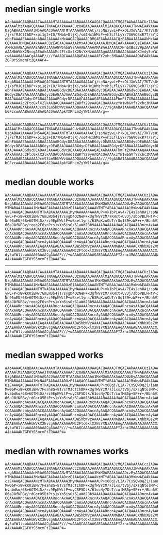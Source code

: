 # median single works

    WAoAAAACAAQBAAACAwAAAAMTAAAAAwAAABAAAAAKAAQACQAAAAJTMQAEAAkAAAACUzIABAAJ
    AAAAAlMzAAQACQAAAAJTNAAEAAkAAAACUzUABAAJAAAAAlM2AAQACQAAAAJTNwAEAAkAAAAC
    UzgABAAJAAAAAlM5AAQACQAAAANTMTAAAAAOAAAACj/spNWzywL+P+xOLJXoVAI/7KTVs8sC
    /j/sfMJCtIhDP+xpi1g2+I0/7MoA+DtjXj/sd4Hx1WMzP+yh3LflLyY/7G6VQSxR7T/sYjZ/
    ebhFAAAAEAAAAAoABAAJAAAAAkMxAAQACQAAAAJDMQAEAAkAAAACQzEABAAJAAAAAkMxAAQA
    CQAAAAJDMQAEAAkAAAACQzEABAAJAAAAAkMxAAQACQAAAAJDMQAEAAkAAAACQzEABAAJAAAA
    AkMxAAAEAgAAAAEABAAJAAAABW5hbWVzAAAAEAAAAAMABAAJAAAACXNhbXBsZV9pZAAEAAkA
    AAAHbWVkX2NvcgAEAAkAAAAMc2FtcGxlX2NsYXNzAAAEAgAAAAEABAAJAAAACXJvdy5uYW1l
    cwAAAA0AAAACgAAAAP////YAAAQCAAAAAQAEAAkAAAAFY2xhc3MAAAAQAAAAAQAEAAkAAAAK
    ZGF0YS5mcmFtZQAAAP4=

---

    WAoAAAACAAQBAAACAwAAAAMTAAAAAwAAABAAAAAKAAQACQAAAAJTMQAEAAkAAAACUzIABAAJ
    AAAAAlMzAAQACQAAAAJTNAAEAAkAAAACUzUABAAJAAAAAlM2AAQACQAAAAJTNwAEAAkAAAAC
    UzgABAAJAAAAAlM5AAQACQAAAANTMTAAAAAOAAAACj/spNWzywL+P+xOLJXoVAI/7KTVs8sC
    /j/sfMJCtIhDP+xpi1g2+I0/7MoA+DtjXj/sd4Hx1WMzP+yh3LflLyY/7G6VQSxR7T/sYjZ/
    ebhFAAAAEAAAAAoABAAJAAAABGdycDEABAAJAAAABGdycDEABAAJAAAABGdycDEABAAJAAAA
    BGdycDEABAAJAAAABGdycDEABAAJAAAABGdycDEABAAJAAAABGdycDEABAAJAAAABGdycDEA
    BAAJAAAABGdycDEABAAJAAAABGdycDEAAAQCAAAAAQAEAAkAAAAFbmFtZXMAAAAQAAAAAwAE
    AAkAAAAJc2FtcGxlX2lkAAQACQAAAAdtZWRfY29yAAQACQAAAAxzYW1wbGVfY2xhc3MAAAQC
    AAAAAQAEAAkAAAAJcm93Lm5hbWVzAAAADQAAAAKAAAAA////9gAABAIAAAABAAQACQAAAAVj
    bGFzcwAAABAAAAABAAQACQAAAApkYXRhLmZyYW1lAAAA/g==

---

    WAoAAAACAAQBAAACAwAAAAMTAAAAAwAAABAAAAAKAAQACQAAAAJTMQAEAAkAAAACUzIABAAJ
    AAAAAlMzAAQACQAAAAJTNAAEAAkAAAACUzUABAAJAAAAAlM2AAQACQAAAAJTNwAEAAkAAAAC
    UzgABAAJAAAAAlM5AAQACQAAAANTMTAAAAAOAAAACj/spNWzywL+P+xOLJXoVAI/7KTVs8sC
    /j/sfMJCtIhDP+xpi1g2+I0/7MoA+DtjXj/sd4Hx1WMzP+yh3LflLyY/7G6VQSxR7T/sYjZ/
    ebhFAAAAEAAAAAoABAAJAAAABGdycDEABAAJAAAABGdycDEABAAJAAAABGdycDEABAAJAAAA
    BGdycDEABAAJAAAABGdycDEABAAJAAAABGdycDEABAAJAAAABGdycDEABAAJAAAABGdycDEA
    BAAJAAAABGdycDEABAAJAAAABGdycDEAAAQCAAAAAQAEAAkAAAAFbmFtZXMAAAAQAAAAAwAE
    AAkAAAAJc2FtcGxlX2lkAAQACQAAAAdtZWRfY29yAAQACQAAAAxzYW1wbGVfY2xhc3MAAAQC
    AAAAAQAEAAkAAAAJcm93Lm5hbWVzAAAADQAAAAKAAAAA////9gAABAIAAAABAAQACQAAAAVj
    bGFzcwAAABAAAAABAAQACQAAAApkYXRhLmZyYW1lAAAA/g==

# median double works

    WAoAAAACAAQBAAACAwAAAAMTAAAAAwAAABAAAAAUAAQACQAAAAJTMQAEAAkAAAACUzIABAAJ
    AAAAAlMzAAQACQAAAAJTNAAEAAkAAAACUzUABAAJAAAAAlM2AAQACQAAAAJTNwAEAAkAAAAC
    UzgABAAJAAAAAlM5AAQACQAAAANTMTAABAAJAAAAA1MxMQAEAAkAAAADUzEyAAQACQAAAANT
    MTMABAAJAAAAA1MxNAAEAAkAAAADUzE1AAQACQAAAANTMTYABAAJAAAAA1MxNwAEAAkAAAAD
    UzE4AAQACQAAAANTMTkABAAJAAAAA1MyMAAAAA4AAAAUP+yk1bPLAv4/7E4slehUAj/spNWz
    ywL+P+x8wkK0iEM/7GmLWDb4jT/sygD4O2NeP+x3gfHVYzM/7KHct+UvJj/sbpVBLFHtP+xi
    Nn95uEU/68v6OTM4Dz/rz9EpKWitP+wBset1yns/63RqKzuQbT/rUq139+zWP+r+/Bbn6VI/
    66aJ8fKFBz/reeq2F6snP+s1xYn5is0/61aWdJ8b9AAAABAAAAAUAAQACQAAAARncnAxAAQA
    CQAAAARncnAxAAQACQAAAARncnAxAAQACQAAAARncnAxAAQACQAAAARncnAxAAQACQAAAARn
    cnAxAAQACQAAAARncnAxAAQACQAAAARncnAxAAQACQAAAARncnAxAAQACQAAAARncnAxAAQA
    CQAAAARncnAyAAQACQAAAARncnAyAAQACQAAAARncnAyAAQACQAAAARncnAyAAQACQAAAARn
    cnAyAAQACQAAAARncnAyAAQACQAAAARncnAyAAQACQAAAARncnAyAAQACQAAAARncnAyAAQA
    CQAAAARncnAyAAAEAgAAAAEABAAJAAAABW5hbWVzAAAAEAAAAAMABAAJAAAACXNhbXBsZV9p
    ZAAEAAkAAAAHbWVkX2NvcgAEAAkAAAAMc2FtcGxlX2NsYXNzAAAEAgAAAAEABAAJAAAACXJv
    dy5uYW1lcwAAAA0AAAACgAAAAP///+wAAAQCAAAAAQAEAAkAAAAFY2xhc3MAAAAQAAAAAQAE
    AAkAAAAKZGF0YS5mcmFtZQAAAP4=

---

    WAoAAAACAAQBAAACAwAAAAMTAAAAAwAAABAAAAAUAAQACQAAAAJTMQAEAAkAAAACUzIABAAJ
    AAAAAlMzAAQACQAAAAJTNAAEAAkAAAACUzUABAAJAAAAAlM2AAQACQAAAAJTNwAEAAkAAAAC
    UzgABAAJAAAAAlM5AAQACQAAAANTMTAABAAJAAAAA1MxMQAEAAkAAAADUzEyAAQACQAAAANT
    MTMABAAJAAAAA1MxNAAEAAkAAAADUzE1AAQACQAAAANTMTYABAAJAAAAA1MxNwAEAAkAAAAD
    UzE4AAQACQAAAANTMTkABAAJAAAAA1MyMAAAAA4AAAAUP+yk1bPLAv4/7E4slehUAj/spNWz
    ywL+P+x8wkK0iEM/7GmLWDb4jT/sygD4O2NeP+x3gfHVYzM/7KHct+UvJj/sbpVBLFHtP+xi
    Nn95uEU/68v6OTM4Dz/rz9EpKWitP+wBset1yns/63RqKzuQbT/rUq139+zWP+r+/Bbn6VI/
    66aJ8fKFBz/reeq2F6snP+s1xYn5is0/61aWdJ8b9AAAABAAAAAUAAQACQAAAARncnAxAAQA
    CQAAAARncnAxAAQACQAAAARncnAxAAQACQAAAARncnAxAAQACQAAAARncnAxAAQACQAAAARn
    cnAxAAQACQAAAARncnAxAAQACQAAAARncnAxAAQACQAAAARncnAxAAQACQAAAARncnAxAAQA
    CQAAAARncnAyAAQACQAAAARncnAyAAQACQAAAARncnAyAAQACQAAAARncnAyAAQACQAAAARn
    cnAyAAQACQAAAARncnAyAAQACQAAAARncnAyAAQACQAAAARncnAyAAQACQAAAARncnAyAAQA
    CQAAAARncnAyAAAEAgAAAAEABAAJAAAABW5hbWVzAAAAEAAAAAMABAAJAAAACXNhbXBsZV9p
    ZAAEAAkAAAAHbWVkX2NvcgAEAAkAAAAMc2FtcGxlX2NsYXNzAAAEAgAAAAEABAAJAAAACXJv
    dy5uYW1lcwAAAA0AAAACgAAAAP///+wAAAQCAAAAAQAEAAkAAAAFY2xhc3MAAAAQAAAAAQAE
    AAkAAAAKZGF0YS5mcmFtZQAAAP4=

# median swapped works

    WAoAAAACAAQBAAACAwAAAAMTAAAAAwAAABAAAAAUAAQACQAAAAJTMQAEAAkAAAACUzIABAAJ
    AAAAAlMzAAQACQAAAAJTNAAEAAkAAAACUzUABAAJAAAAAlM2AAQACQAAAAJTNwAEAAkAAAAC
    UzgABAAJAAAAAlM5AAQACQAAAANTMTAABAAJAAAAA1MxMQAEAAkAAAADUzEyAAQACQAAAANT
    MTMABAAJAAAAA1MxNAAEAAkAAAADUzE1AAQACQAAAANTMTYABAAJAAAAA1MxNwAEAAkAAAAD
    UzE4AAQACQAAAANTMTkABAAJAAAAA1MyMAAAAA4AAAAUP+x0Ogj/LIA/7CxSQw0qZj/iannz
    Mw0bP+x8wkK0iEM/7FeahBG+8T/sfMJCtIhDP+x3gfHVYzM/7JLxs/tVSj/sXsqNtolMP+xd
    hvabdko/68v6OTM4Dz/rz9EpKWitP+uyCSP5Dtk/61ocNy7DcT/iufMB5p+SP+r+/Bbn6VI/
    66aJ8fKFBz/rdGorO5BtP+s1xYn5is0/61aWdJ8b9AAAABAAAAAUAAQACQAAAARncnAxAAQA
    CQAAAARncnAxAAQACQAAAARncnAxAAQACQAAAARncnAxAAQACQAAAARncnAxAAQACQAAAARn
    cnAxAAQACQAAAARncnAxAAQACQAAAARncnAxAAQACQAAAARncnAxAAQACQAAAARncnAxAAQA
    CQAAAARncnAyAAQACQAAAARncnAyAAQACQAAAARncnAyAAQACQAAAARncnAyAAQACQAAAARn
    cnAyAAQACQAAAARncnAyAAQACQAAAARncnAyAAQACQAAAARncnAyAAQACQAAAARncnAyAAQA
    CQAAAARncnAyAAAEAgAAAAEABAAJAAAABW5hbWVzAAAAEAAAAAMABAAJAAAACXNhbXBsZV9p
    ZAAEAAkAAAAHbWVkX2NvcgAEAAkAAAAMc2FtcGxlX2NsYXNzAAAEAgAAAAEABAAJAAAACXJv
    dy5uYW1lcwAAAA0AAAACgAAAAP///+wAAAQCAAAAAQAEAAkAAAAFY2xhc3MAAAAQAAAAAQAE
    AAkAAAAKZGF0YS5mcmFtZQAAAP4=

# median with rownames works

    WAoAAAACAAQBAAACAwAAAAMTAAAAAwAAABAAAAAUAAQACQAAAAJzMQAEAAkAAAACczIABAAJ
    AAAAAnMzAAQACQAAAAJzNAAEAAkAAAACczUABAAJAAAAAnM2AAQACQAAAAJzNwAEAAkAAAAC
    czgABAAJAAAAAnM5AAQACQAAAANzMTAABAAJAAAAA3MxMQAEAAkAAAADczEyAAQACQAAAANz
    MTMABAAJAAAAA3MxNAAEAAkAAAADczE1AAQACQAAAANzMTYABAAJAAAAA3MxNwAEAAkAAAAD
    czE4AAQACQAAAANzMTkABAAJAAAAA3MyMAAAAA4AAAAUP+x0Ogj/LIA/7CxSQw0qZj/iannz
    Mw0bP+x8wkK0iEM/7FeahBG+8T/sfMJCtIhDP+x3gfHVYzM/7JLxs/tVSj/sXsqNtolMP+xd
    hvabdko/68v6OTM4Dz/rz9EpKWitP+uyCSP5Dtk/61ocNy7DcT/iufMB5p+SP+r+/Bbn6VI/
    66aJ8fKFBz/rdGorO5BtP+s1xYn5is0/61aWdJ8b9AAAABAAAAAUAAQACQAAAARncnAxAAQA
    CQAAAARncnAxAAQACQAAAARncnAxAAQACQAAAARncnAxAAQACQAAAARncnAxAAQACQAAAARn
    cnAxAAQACQAAAARncnAxAAQACQAAAARncnAxAAQACQAAAARncnAxAAQACQAAAARncnAxAAQA
    CQAAAARncnAyAAQACQAAAARncnAyAAQACQAAAARncnAyAAQACQAAAARncnAyAAQACQAAAARn
    cnAyAAQACQAAAARncnAyAAQACQAAAARncnAyAAQACQAAAARncnAyAAQACQAAAARncnAyAAQA
    CQAAAARncnAyAAAEAgAAAAEABAAJAAAABW5hbWVzAAAAEAAAAAMABAAJAAAACXNhbXBsZV9p
    ZAAEAAkAAAAHbWVkX2NvcgAEAAkAAAAMc2FtcGxlX2NsYXNzAAAEAgAAAAEABAAJAAAACXJv
    dy5uYW1lcwAAAA0AAAACgAAAAP///+wAAAQCAAAAAQAEAAkAAAAFY2xhc3MAAAAQAAAAAQAE
    AAkAAAAKZGF0YS5mcmFtZQAAAP4=

